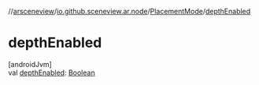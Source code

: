 //[arsceneview](../../../index.md)/[io.github.sceneview.ar.node](../index.md)/[PlacementMode](index.md)/[depthEnabled](depth-enabled.md)

# depthEnabled

[androidJvm]\
val [depthEnabled](depth-enabled.md): [Boolean](https://kotlinlang.org/api/latest/jvm/stdlib/kotlin/-boolean/index.html)
